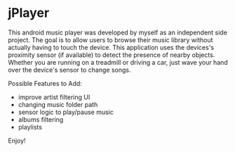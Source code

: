 jPlayer
==================

This android music player was developed by myself as an independent side project.
The goal is to allow users to browse their music library without actually having to touch the device.
This application uses the devices's proximity sensor (if available) to detect the presence of nearby objects.
Whether you are running on a treadmill or driving a car, just wave your hand over the device's sensor to change songs.

Possible Features to Add:
- improve artist filtering UI
- changing music folder path
- sensor logic to play/pause music
- albums filtering
- playlists

Enjoy!
